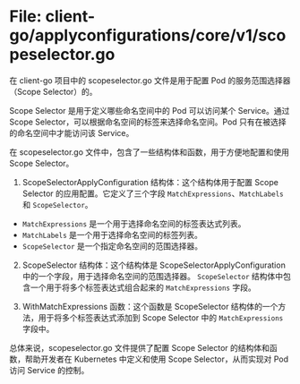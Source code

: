 # File: client-go/applyconfigurations/core/v1/scopeselector.go

在 client-go 项目中的 scopeselector.go 文件是用于配置 Pod 的服务范围选择器（Scope Selector）的。

Scope Selector 是用于定义哪些命名空间中的 Pod 可以访问某个 Service。通过 Scope Selector，可以根据命名空间的标签来选择命名空间。Pod 只有在被选择的命名空间中才能访问该 Service。

在 scopeselector.go 文件中，包含了一些结构体和函数，用于方便地配置和使用 Scope Selector。

1. ScopeSelectorApplyConfiguration 结构体：这个结构体用于配置 Scope Selector 的应用配置。它定义了三个字段 `MatchExpressions`、`MatchLabels` 和 `ScopeSelector`。
  - `MatchExpressions` 是一个用于选择命名空间的标签表达式列表。
  - `MatchLabels` 是一个用于选择命名空间的标签列表。
  - `ScopeSelector` 是一个指定命名空间的范围选择器。

2. ScopeSelector 结构体：这个结构体是 ScopeSelectorApplyConfiguration 中的一个字段，用于选择命名空间的范围选择器。
   `ScopeSelector` 结构体中包含一个用于将多个标签表达式组合起来的 `MatchExpressions` 字段。

3. WithMatchExpressions 函数：这个函数是 ScopeSelector 结构体的一个方法，用于将多个标签表达式添加到 Scope Selector 中的 `MatchExpressions` 字段中。

总体来说，scopeselector.go 文件提供了配置 Scope Selector 的结构体和函数，帮助开发者在 Kubernetes 中定义和使用 Scope Selector，从而实现对 Pod 访问 Service 的控制。


